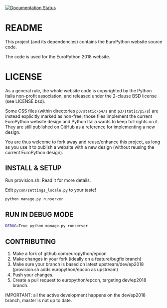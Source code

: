 [![Documentation Status](https://readthedocs.org/projects/epcon/badge/?version=latest)](https://readthedocs.org/projects/epcon/?badge=latest)

README
======
This project (and its dependencies) contains the EuroPython website source code.

The code is used for the EuroPython 2018 website.

LICENSE
=======
As a general rule, the whole website code is copyrighted by the Python Italia non-profit association, and released under the 2-clause BSD license (see LICENSE.bsd).

Some CSS files (within directories `p3/static/p4/s` and `p3/static/p5/s`) are instead explicitly marked as non-free; those files implement the current EuroPython website design and Python Italia wants to keep full rights on it. They are still published on GitHub as a reference for implementing a new design.

You are thus welcome to fork away and reuse/enhance this project, as long as you use it to publish a website with a new design (without reusing the current EuroPython design).


INSTALL & SETUP
---------------

Run provision.sh. Read it for more details.

Edit `pycon/settings_locale.py` to your taste!

```bash
python manage.py runserver
```

RUN IN DEBUG MODE
-----------------

```bash
DEBUG=True python manage.py runserver
```

CONTRIBUTING
------------

1. Make a fork of github.com/europython/epcon
2. Make changes in your fork (ideally on a feature/bugfix branch)
3. Make sure your branch is based on latest upstream/dev/ep2018
    (provision.sh adds europython/epcon as upstream)
4. Push your changes.
5. Create a pull request to europython/epcon, targeting dev/ep2018 branch.

IMPORTANT: all the active development happens on the dev/ep2018 branch, master
is not up to date.
